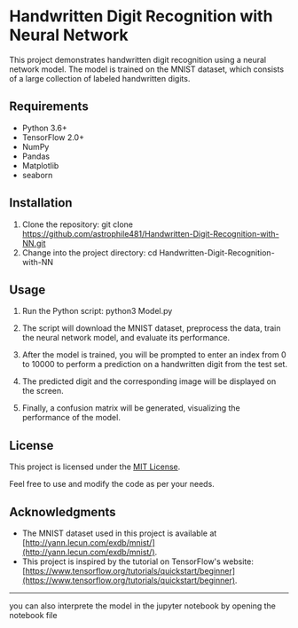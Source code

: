 # Handwritten Digit Recognition with Neural Network

This project demonstrates handwritten digit recognition using a neural network model. The model is trained on the MNIST dataset, which consists of a large collection of labeled handwritten digits.

## Requirements

- Python 3.6+
- TensorFlow 2.0+
- NumPy
- Pandas
- Matplotlib
- seaborn

## Installation

1. Clone the repository: git clone https://github.com/astrophile481/Handwritten-Digit-Recognition-with-NN.git
2. Change into the project directory: cd Handwritten-Digit-Recognition-with-NN

## Usage

1. Run the Python script: python3 Model.py

2. The script will download the MNIST dataset, preprocess the data, train the neural network model, and evaluate its performance.

3. After the model is trained, you will be prompted to enter an index from 0 to 10000 to perform a prediction on a handwritten digit from the test set.

4. The predicted digit and the corresponding image will be displayed on the screen.

5. Finally, a confusion matrix will be generated, visualizing the performance of the model.

## License

This project is licensed under the [MIT License](LICENSE).

Feel free to use and modify the code as per your needs.

## Acknowledgments

- The MNIST dataset used in this project is available at [http://yann.lecun.com/exdb/mnist/](http://yann.lecun.com/exdb/mnist/).
- This project is inspired by the tutorial on TensorFlow's website: [https://www.tensorflow.org/tutorials/quickstart/beginner](https://www.tensorflow.org/tutorials/quickstart/beginner).



--------------------------------------------------------------------------------------------
you can also interprete the model in the jupyter notebook by opening the notebook file
